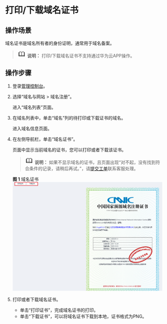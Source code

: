 # 打印/下载域名证书<a name="domain_ug_330007"></a>

## 操作场景<a name="section135314813815"></a>

域名证书是域名所有者的身份证明，通常用于域名备案。

>![](public_sys-resources/icon-note.gif) **说明：** 
>打印/下载域名证书不支持通过华为云APP操作。

## 操作步骤<a name="section7810122619380"></a>

1.  登录[管理控制台](https://auth.huaweicloud.com/authui/login.html?locale=zh-cn#/login)。
2.  选择“域名与网站 \> 域名注册”。

    进入“域名列表”页面。

3.  在域名列表中，单击“域名”列的待打印或下载证书的域名。

    进入域名信息页面。

4.  在左侧导航栏，单击“域名证书”。

    页面中显示当前域名的证书，您可以打印或者下载该证书。

    >![](public_sys-resources/icon-note.gif) **说明：** 
    >如果不显示域名的证书，且页面出现“对不起，没有找到符合条件的记录，请稍后再试。”，请[提交工单](https://support.huaweicloud.com/usermanual-ticket/zh-cn_topic_0127038618.html)联系客服处理。

    **图 1**  域名证书<a name="fig5100204984314"></a>  
    ![](figures/域名证书.png "域名证书")

5.  打印或者下载域名证书。
    -   单击“打印证书”，完成域名证书的打印。
    -   单击“下载证书”，可以将域名证书下载到本地，证书格式为PNG。



